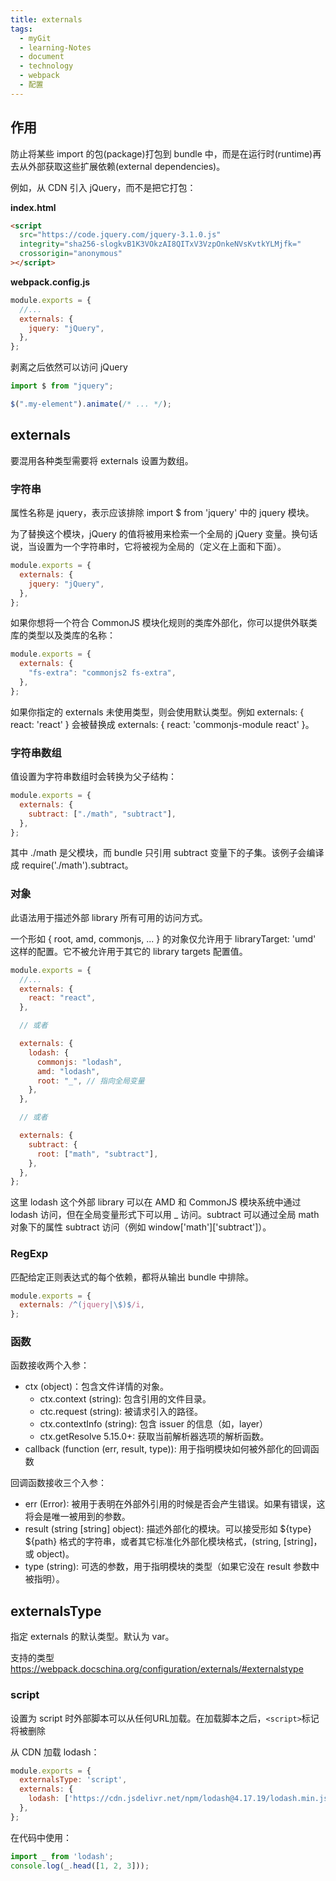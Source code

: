 ```yaml
---
title: externals
tags:
  - myGit
  - learning-Notes
  - document
  - technology
  - webpack
  - 配置
---
```


## 作用

防止将某些 import 的包(package)打包到 bundle 中，而是在运行时(runtime)再去从外部获取这些扩展依赖(external dependencies)。

例如，从 CDN 引入 jQuery，而不是把它打包：

**index.html**

```html
<script
  src="https://code.jquery.com/jquery-3.1.0.js"
  integrity="sha256-slogkvB1K3VOkzAI8QITxV3VzpOnkeNVsKvtkYLMjfk="
  crossorigin="anonymous"
></script>
```

**webpack.config.js**

```js
module.exports = {
  //...
  externals: {
    jquery: "jQuery",
  },
};
```

剥离之后依然可以访问 jQuery

```js
import $ from "jquery";

$(".my-element").animate(/* ... */);
```

## externals

要混用各种类型需要将 externals 设置为数组。

### 字符串

属性名称是 jquery，表示应该排除 import $ from 'jquery' 中的 jquery 模块。

为了替换这个模块，jQuery 的值将被用来检索一个全局的 jQuery 变量。换句话说，当设置为一个字符串时，它将被视为全局的（定义在上面和下面）。

```js
module.exports = {
  externals: {
    jquery: "jQuery",
  },
};
```

如果你想将一个符合 CommonJS 模块化规则的类库外部化，你可以提供外联类库的类型以及类库的名称：

```js
module.exports = {
  externals: {
    "fs-extra": "commonjs2 fs-extra",
  },
};
```

如果你指定的 externals 未使用类型，则会使用默认类型。例如 externals: { react: 'react' } 会被替换成 externals: { react: 'commonjs-module react' }。

### 字符串数组

值设置为字符串数组时会转换为父子结构：

```js
module.exports = {
  externals: {
    subtract: ["./math", "subtract"],
  },
};
```

其中 ./math 是父模块，而 bundle 只引用 subtract 变量下的子集。该例子会编译成 require('./math').subtract。

### 对象

此语法用于描述外部 library 所有可用的访问方式。

一个形如 { root, amd, commonjs, ... } 的对象仅允许用于 libraryTarget: 'umd' 这样的配置。它不被允许用于其它的 library targets 配置值。

```js
module.exports = {
  //...
  externals: {
    react: "react",
  },

  // 或者

  externals: {
    lodash: {
      commonjs: "lodash",
      amd: "lodash",
      root: "_", // 指向全局变量
    },
  },

  // 或者

  externals: {
    subtract: {
      root: ["math", "subtract"],
    },
  },
};
```

这里 lodash 这个外部 library 可以在 AMD 和 CommonJS 模块系统中通过 lodash 访问，但在全局变量形式下可以用 \_ 访问。subtract 可以通过全局 math 对象下的属性 subtract 访问（例如 window['math']['subtract']）。

### RegExp
匹配给定正则表达式的每个依赖，都将从输出 bundle 中排除。
```js
module.exports = {
  externals: /^(jquery|\$)$/i,
};
```

### 函数

函数接收两个入参：

- ctx (object)：包含文件详情的对象。
  - ctx.context (string): 包含引用的文件目录。
  - ctc.request (string): 被请求引入的路径。
  - ctx.contextInfo (string): 包含 issuer 的信息（如，layer）
  - ctx.getResolve 5.15.0+: 获取当前解析器选项的解析函数。
- callback (function (err, result, type)): 用于指明模块如何被外部化的回调函数

回调函数接收三个入参：

- err (Error): 被用于表明在外部外引用的时候是否会产生错误。如果有错误，这将会是唯一被用到的参数。
- result (string [string] object): 描述外部化的模块。可以接受形如 ${type} ${path} 格式的字符串，或者其它标准化外部化模块格式，(string, [string]，或 object)。
- type (string): 可选的参数，用于指明模块的类型（如果它没在 result 参数中被指明）。

## externalsType

指定 externals 的默认类型。默认为 var。

支持的类型 https://webpack.docschina.org/configuration/externals/#externalstype

### script

设置为 script 时外部脚本可以从任何URL加载。在加载脚本之后，`<script>`标记将被删除

从 CDN 加载 lodash：
```js
module.exports = {
  externalsType: 'script',
  externals: {
    lodash: ['https://cdn.jsdelivr.net/npm/lodash@4.17.19/lodash.min.js', '_'],
  },
};
```

在代码中使用：

```js
import _ from 'lodash';
console.log(_.head([1, 2, 3]));
```